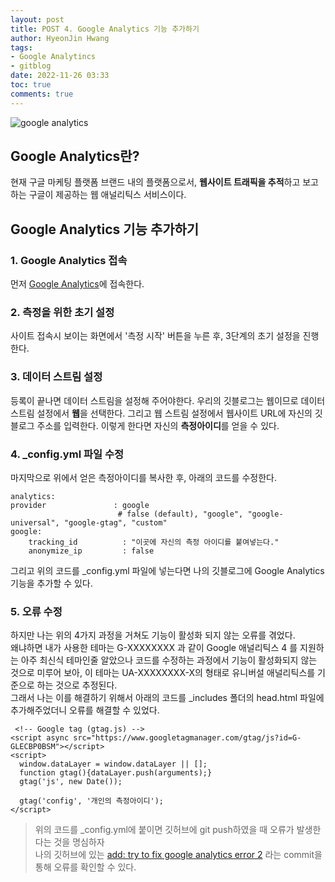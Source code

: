 ```yaml
---
layout: post
title: POST 4. Google Analytics 기능 추가하기
author: HyeonJin Hwang
tags:
- Google Analytincs
- gitblog
date: 2022-11-26 03:33 
toc: true
comments: true
---
```

![google analytics](https://4011092965-files.gitbook.io/~/files/v0/b/gitbook-legacy-files/o/assets%2F-M-w1z_NmDJj_bLdi8oT%2F-M6hAg88_piV3pcKs8T4%2F-M6lqt8OK2CV7M-vK1pD%2F%E1%84%80%E1%85%AE%E1%84%80%E1%85%B3%E1%86%AF-%E1%84%8B%E1%85%A2%E1%84%82%E1%85%A5%E1%86%AF%E1%84%85%E1%85%B5%E1%84%90%E1%85%B5%E1%86%A8%E1%84%89%E1%85%B3-%E1%84%85%E1%85%A9%E1%84%80%E1%85%A9.jpg?alt=media&token=56ff2110-c0ce-4680-91cf-5fd319387db7)

## Google Analytics란? 
현재 구글 마케팅 플랫폼 브랜드 내의 플랫폼으로서, **웹사이트 트래픽을 추적**하고 보고하는 구글이 제공하는 웹 애널리틱스 서비스이다.     

## Google Analytics 기능 추가하기

### 1. Google Analytics 접속
먼저 [Google Analytics](https://analytics.google.com/analytics/web/provision/?authuser=1#/provision)에 접속한다.


### 2. 측정을 위한 초기 설정
사이트 접속시 보이는 화면에서 '측정 시작' 버튼을 누른 후, 3단계의 초기 설정을 진행한다.


### 3. 데이터 스트림 설정
등록이 끝나면 데이터 스트림을 설정해 주어야한다. 우리의 깃블로그는 웹이므로 데이터 스트림 설정에서 **웹**을 선택한다.
그리고 웹 스트림 설정에서 웹사이트 URL에 자신의 깃블로그 주소를 입력한다.
이렇게 한다면 자신의 **측정아이디**를 얻을 수 있다.


### 4. _config.yml 파일 수정
마지막으로 위에서 얻은 측정아이디를 복사한 후, 아래의 코드를 수정한다.



    analytics:
    provider               : google
                            # false (default), "google", "google-universal", "google-gtag", "custom"
    google:
        tracking_id          : "이곳에 자신의 측정 아이디를 붙여넣는다."
        anonymize_ip         : false 


 그리고 위의 코드를 _config.yml 파일에 넣는다면 나의 깃블로그에 Google Analytics 기능을 추가할 수 있다.    


### 5. 오류 수정
 하지만 나는 위의 4가지 과정을 거쳐도 기능이 활성화 되지 않는 오류를 겪었다.   
 왜냐하면 내가 사용한 테마는 G-XXXXXXXX 과 같이 Google 애널리틱스 4 를 지원하는 아주 최신식 테마인줄 알았으나 코드를 수정하는 과정에서 기능이 활성화되지 않는 것으로 미루어 보아, 이 테마는 UA-XXXXXXXX-X의 형태로 유니버설 애널리틱스를 기준으로 하는 것으로 추정된다.    
 그래서 나는 이를 해결하기 위해서 아래의 코드를 _includes 폴더의 head.html 파일에 추가해주었더니 오류를 해결할 수 있었다.      

~~~ 
 <!-- Google tag (gtag.js) -->
<script async src="https://www.googletagmanager.com/gtag/js?id=G-GLECBP0BSM"></script>
<script>
  window.dataLayer = window.dataLayer || [];
  function gtag(){dataLayer.push(arguments);}
  gtag('js', new Date());

  gtag('config', '개인의 측정아이디');
</script>
~~~


> 위의 코드를 _config.yml에 붙이면 깃허브에 git push하였을 때 오류가 발생한다는 것을 명심하자    
> 나의 깃허브에 있는 [add: try to fix google analytics error 2](https://github.com/hyeonjin6530/hyeonjin6530.github.io/commit/58c388f487f785470ff13f7ec1ab44aabff0c47e) 라는 commit을 통해 오류를 확인할 수 있다.